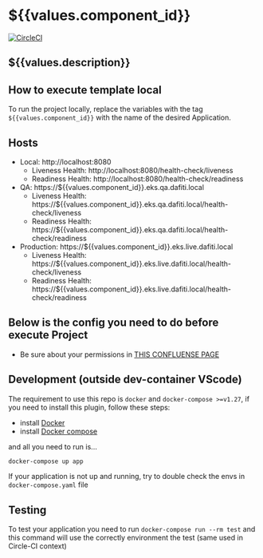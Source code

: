 # ${{values.component_id}}

[![CircleCI](https://circleci.com/gh/dafiti-group/${{values.component_id}}/tree/main.svg?style=svg&circle-token=95ef6b5263b43165270e49a6a8a20267dec56af0)](https://circleci.com/gh/dafiti-group/${{values.component_id}}/tree/main)

## ${{values.description}}

## How to execute template local

To run the project locally, replace the variables with the tag `${{values.component_id}}` with the name of the desired Application.

## Hosts

- Local: http://localhost:8080
  - Liveness Health: http://localhost:8080/health-check/liveness
  - Readiness Health: http://localhost:8080/health-check/readiness
- QA: https://${{values.component_id}}.eks.qa.dafiti.local
  - Liveness Health: https://${{values.component_id}}.eks.qa.dafiti.local/health-check/liveness
  - Readiness Health: https://${{values.component_id}}.eks.qa.dafiti.local/health-check/readiness
- Production: https://${{values.component_id}}.eks.live.dafiti.local
  - Liveness Health: https://${{values.component_id}}.eks.live.dafiti.local/health-check/liveness
  - Readiness Health: https://${{values.component_id}}.eks.live.dafiti.local/health-check/readiness

## Below is the config you need to do before execute Project

- Be sure about your permissions in [THIS CONFLUENSE PAGE](https://dafiti.jira.com/wiki/spaces/DFTEC/pages/3247013947/Desenvolvimento+local+DOCKER-DAFITI)

## Development (outside dev-container VScode)

The requirement to use this repo is `docker` and `docker-compose >=v1.27`, if you need
to install this plugin, follow these steps:

- install [Docker](https://docs.docker.com/engine/install/ubuntu/)
- install [Docker compose](https://docs.docker.com/compose/install/)

and all you need to run is...

```sh
docker-compose up app
```

If your application is not up and running, try to double check the envs in `docker-compose.yaml` file

## Testing

To test your application you need to run `docker-compose run --rm test`
and this command will use the correctly environment the test (same used in Circle-CI context)
